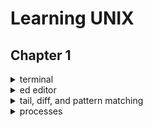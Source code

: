 # Learning UNIX

## Chapter 1
<details>
  <summary> terminal</summary>
  
  ```
  set -o vi / emacs
  ctl-r # search back in time
  ctl-o # enter 
  ctl-g # quit history search 

  ctl-e # end of line 
  ctl-a # start of lien 

  history # show history 
  !1 # run the specific history 
  !ping # search run lastest that matched :p
  !! # run previous
  ```
</details>


<details>
  <summary>ed editor </summary>
  
  ```
  $ ed
  a
  .
  w junk, q

  $ ed junk
  ,p # print all content
  s/great/greatest
  w, q
  ```
</details>

<details>
  <summary>tail, diff, and pattern matching</summary>
  
  ls
  ```
  ls -lt / ls -lrt

  grep to tobe fleas, -v # lines without the pattern
  sort poem # sort line by first character
  ls | sort -r , -n

  tail -1 poem # last one, default 10 lines 

  cmp poem new_poem 

  diff poem new_poem # c2c means line 2 in file1 needs to be changed to file2's line 2
  ```

  pattern matching
  ```
  rm lecture? # match same length but differ single character
  ls -1 ch?.1 
  echo lecture*
  ls \? or '?" # escape ?
  ```
</details>

<details>
  <summary>processes</summary>
  processes
  ```
  &
  wait
  ps -ag # list all users' processes

  # tty: native terminal device
  # pts: psuedo terminal 

  nohup ./sleepy.sh & # nohup.out
  nice expensive-cmd &
  at 1130 <file1 # not working? 
  ```

  set time and bash
  ```
  timedatectl set-timezone America/Chicago
  echo "PS1='yes sir? '" > .profile

  b=/home/cc
  cd 
  export b # other program can use b
  ```
  
</details>

  
<details>
  <summary>calculator bc</summary>
  
  ```
  bc -l # using math library, setting scale=20
  ```
</details>
